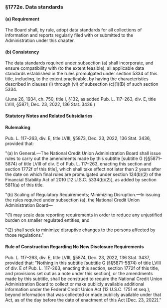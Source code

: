 ### §1772e. Data standards ###

#### (a) Requirement ####

The Board shall, by rule, adopt data standards for all collections of information and reports regularly filed with or submitted to the Administration under this chapter.

#### (b) Consistency ####

The data standards required under subsection (a) shall incorporate, and ensure compatibility with (to the extent feasible), all applicable data standards established in the rules promulgated under section 5334 of this title, including, to the extent practicable, by having the characteristics described in clauses (i) through (vi) of subsection (c)(1)(B) of such section 5334.

(June 26, 1934, ch. 750, title I, §132, as added Pub. L. 117–263, div. E, title LVIII, §5871, Dec. 23, 2022, 136 Stat. 3436.)

#### **Statutory Notes and Related Subsidiaries** ####

#### Rulemaking ####

Pub. L. 117–263, div. E, title LVIII, §5873, Dec. 23, 2022, 136 Stat. 3436, provided that:

"(a) In General.—The National Credit Union Administration Board shall issue rules to carry out the amendments made by this subtitle [subtitle G (§§5871–5874) of title LVIII of div. E of Pub. L. 117–263, enacting this section and section 1772f of this title], which shall take effect not later than 2 years after the date on which final rules are promulgated under section 124(b)(2) of the Financial Stability Act of 2010 [12 U.S.C. 5334(b)(2)], as added by section 5811(a) of this title.

"(b) Scaling of Regulatory Requirements; Minimizing Disruption.—In issuing the rules required under subsection (a), the National Credit Union Administration Board—

"(1) may scale data reporting requirements in order to reduce any unjustified burden on smaller regulated entities; and

"(2) shall seek to minimize disruptive changes to the persons affected by those regulations."

#### Rule of Construction Regarding No New Disclosure Requirements ####

Pub. L. 117–263, div. E, title LVIII, §5874, Dec. 23, 2022, 136 Stat. 3437, provided that: "Nothing in this subtitle [subtitle G (§§5871–5874) of title LVIII of div. E of Pub. L. 117–263, enacting this section, section 1772f of this title, and provisions set out as a note under this section], or the amendments made by this subtitle, shall be construed to require the National Credit Union Administration Board to collect or make publicly available additional information under the Federal Credit Union Act (12 U.S.C. 1751 et seq.), beyond information that was collected or made publicly available under that Act, as of the day before the date of enactment of this Act [Dec. 23, 2022]."